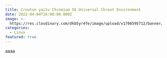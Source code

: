 ```yaml
---
title: Croutun yaitu Chromium OS Universal Chroot Environment
date: 2022-04-04T16:00:00.000Z
image: >-
  https://res.cloudinary.com/dkb5yr4fe/image/upload/v1706595712/banner/1_vebmww.png
categories:
  - Linux
featured: true
---
```


aaaa
